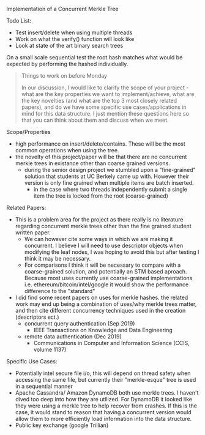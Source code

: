Implementation of a Concurrent Merkle Tree

Todo List:
* Test insert/delete when using multiple threads
* Work on what the verify() function will look like
* Look at state of the art binary search trees

On a small scale sequential test the root hash matches what would be expected by performing the hashed individually. 

> Things to work on before Monday 
>
> In our discussion, I would like to clarify the scope of your project - what are the key properties we want to implement/achieve, what are the key novelties (and what are the top 3 most closely related papers), and do we have some specific use cases/applications in mind for this data structure. I just mention these questions here so that you can think about them and discuss when we meet.

Scope/Properties
* high performance on insert/delete/contains. These will be the most common operations when using the tree.
* the novelty of this project/paper will be that there are no concurrent merkle trees in existance other than coarse grained versions.
  * during the senior design project we stumbled upon a "fine-grained" solution that students at UC Berkely came up with. However their version is only fine grained when multiple items are batch inserted. 
    * in the case where two threads independently submit a single item the tree is locked from the root (coarse-grained)

Related Papers:
* This is a problem area for the project as there really is no literature regarding concurrent merkle trees other than the fine grained student written paper.
  * We can however cite some ways in which we are making it concurrent. I believe I will need to use descriptor objects when modifying the leaf nodes, I was hoping to avoid this but after testing I think it may be necessary.
  * For comparisons I think it will be necessary to compare with a coarse-grained solution, and potentially an STM based aproach. Because most uses currently use coarse-grained implementations i.e. ethereum/bitcoin/intel/google it would show the performance difference to the "standard"
* I did find some recent papers on uses for merkle hashes. the related work may end up being a combination of uses/why merkle trees matter, and then cite different concurrency techniques used in the creation (descriptors ect.)
  * concurrent query authentication (Sep 2019)
    * IEEE Transactions on Knowledge and Data Engineering
  * remote data authentication (Dec 2019)
    * Communications in Computer and Information Science (CCIS, volume 1137)


Specific Use Cases:
* Potentially intel secure file i/o, this will depend on thread safety when accessing the same file, but currently their "merkle-esque" tree is used in a sequential manner
* Apache Cassandra/ Amazon DynamoDB both use merkle trees. I haven't dived too deep into how they are utilized. For DynamoDB it looked like they were using a merkle tree to help recover from crashes. If this is the case, it would stand to reason that having a concurrent version would allow them to more efficiently load information into the data structure.
* Public key exchange (google Trillian)
